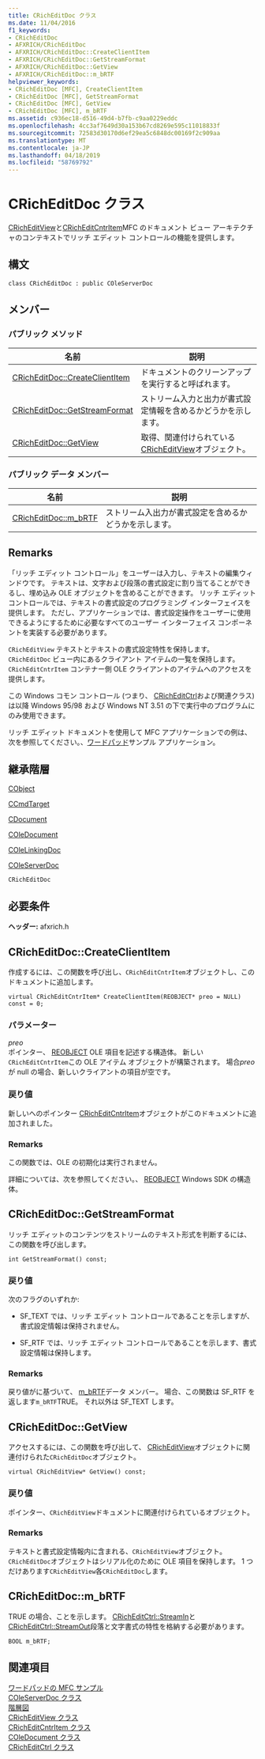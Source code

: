 ```yaml
---
title: CRichEditDoc クラス
ms.date: 11/04/2016
f1_keywords:
- CRichEditDoc
- AFXRICH/CRichEditDoc
- AFXRICH/CRichEditDoc::CreateClientItem
- AFXRICH/CRichEditDoc::GetStreamFormat
- AFXRICH/CRichEditDoc::GetView
- AFXRICH/CRichEditDoc::m_bRTF
helpviewer_keywords:
- CRichEditDoc [MFC], CreateClientItem
- CRichEditDoc [MFC], GetStreamFormat
- CRichEditDoc [MFC], GetView
- CRichEditDoc [MFC], m_bRTF
ms.assetid: c936ec18-d516-49d4-b7fb-c9aa0229eddc
ms.openlocfilehash: 4cc3af7649d30a153b67cd8269e595c11018833f
ms.sourcegitcommit: 72583d30170d6ef29ea5c6848dc00169f2c909aa
ms.translationtype: MT
ms.contentlocale: ja-JP
ms.lasthandoff: 04/18/2019
ms.locfileid: "58769792"
---
```

# <a name="cricheditdoc-class"></a>CRichEditDoc クラス

[CRichEditView](../../mfc/reference/cricheditview-class.md)と[CRichEditCntrItem](../../mfc/reference/cricheditcntritem-class.md)MFC のドキュメント ビュー アーキテクチャのコンテキストでリッチ エディット コントロールの機能を提供します。

## <a name="syntax"></a>構文

```
class CRichEditDoc : public COleServerDoc
```

## <a name="members"></a>メンバー

### <a name="public-methods"></a>パブリック メソッド

|名前|説明|
|----------|-----------------|
|[CRichEditDoc::CreateClientItem](#createclientitem)|ドキュメントのクリーンアップを実行すると呼ばれます。|
|[CRichEditDoc::GetStreamFormat](#getstreamformat)|ストリーム入力と出力が書式設定情報を含めるかどうかを示します。|
|[CRichEditDoc::GetView](#getview)|取得、関連付けられている[CRichEditView](../../mfc/reference/cricheditview-class.md)オブジェクト。|

### <a name="public-data-members"></a>パブリック データ メンバー

|名前|説明|
|----------|-----------------|
|[CRichEditDoc::m_bRTF](#m_brtf)|ストリーム入出力が書式設定を含めるかどうかを示します。|

## <a name="remarks"></a>Remarks

「リッチ エディット コントロール」をユーザーは入力し、テキストの編集ウィンドウです。 テキストは、文字および段落の書式設定に割り当てることができるし、埋め込み OLE オブジェクトを含めることができます。 リッチ エディット コントロールでは、テキストの書式設定のプログラミング インターフェイスを提供します。 ただし、アプリケーションでは、書式設定操作をユーザーに使用できるようにするために必要なすべてのユーザー インターフェイス コンポーネントを実装する必要があります。

`CRichEditView` テキストとテキストの書式設定特性を保持します。 `CRichEditDoc` ビュー内にあるクライアント アイテムの一覧を保持します。 `CRichEditCntrItem` コンテナー側 OLE クライアントのアイテムへのアクセスを提供します。

この Windows コモン コントロール (つまり、 [CRichEditCtrl](../../mfc/reference/cricheditctrl-class.md)および関連クラス) は以降 Windows 95/98 および Windows NT 3.51 の下で実行中のプログラムにのみ使用できます。

リッチ エディット ドキュメントを使用して MFC アプリケーションでの例は、次を参照してください。、[ワードパッド](../../overview/visual-cpp-samples.md)サンプル アプリケーション。

## <a name="inheritance-hierarchy"></a>継承階層

[CObject](../../mfc/reference/cobject-class.md)

[CCmdTarget](../../mfc/reference/ccmdtarget-class.md)

[CDocument](../../mfc/reference/cdocument-class.md)

[COleDocument](../../mfc/reference/coledocument-class.md)

[COleLinkingDoc](../../mfc/reference/colelinkingdoc-class.md)

[COleServerDoc](../../mfc/reference/coleserverdoc-class.md)

`CRichEditDoc`

## <a name="requirements"></a>必要条件

**ヘッダー:** afxrich.h

##  <a name="createclientitem"></a>  CRichEditDoc::CreateClientItem

作成するには、この関数を呼び出し、`CRichEditCntrItem`オブジェクトし、このドキュメントに追加します。

```
virtual CRichEditCntrItem* CreateClientItem(REOBJECT* preo = NULL) const = 0;
```

### <a name="parameters"></a>パラメーター

*preo*<br/>
ポインター、 [REOBJECT](/windows/desktop/api/richole/ns-richole-_reobject) OLE 項目を記述する構造体。 新しい`CRichEditCntrItem`この OLE アイテム オブジェクトが構築されます。 場合*preo*が null の場合、新しいクライアントの項目が空です。

### <a name="return-value"></a>戻り値

新しいへのポインター [CRichEditCntrItem](../../mfc/reference/cricheditcntritem-class.md)オブジェクトがこのドキュメントに追加されました。

### <a name="remarks"></a>Remarks

この関数では、OLE の初期化は実行されません。

詳細については、次を参照してください。、 [REOBJECT](/windows/desktop/api/richole/ns-richole-_reobject) Windows SDK の構造体。

##  <a name="getstreamformat"></a>  CRichEditDoc::GetStreamFormat

リッチ エディットのコンテンツをストリームのテキスト形式を判断するには、この関数を呼び出します。

```
int GetStreamFormat() const;
```

### <a name="return-value"></a>戻り値

次のフラグのいずれか:

- SF_TEXT では、リッチ エディット コントロールであることを示しますが、書式設定情報は保持されません。

- SF_RTF では、リッチ エディット コントロールであることを示します、書式設定情報は保持します。

### <a name="remarks"></a>Remarks

戻り値がに基づいて、 [m_bRTF](#m_brtf)データ メンバー。 場合、この関数は SF_RTF を返します`m_bRTF`TRUE。 それ以外は SF_TEXT します。

##  <a name="getview"></a>  CRichEditDoc::GetView

アクセスするには、この関数を呼び出して、 [CRichEditView](../../mfc/reference/cricheditview-class.md)オブジェクトに関連付けられた`CRichEditDoc`オブジェクト。

```
virtual CRichEditView* GetView() const;
```

### <a name="return-value"></a>戻り値

ポインター、`CRichEditView`ドキュメントに関連付けられているオブジェクト。

### <a name="remarks"></a>Remarks

テキストと書式設定情報内に含まれる、`CRichEditView`オブジェクト。 `CRichEditDoc`オブジェクトはシリアル化のために OLE 項目を保持します。 1 つだけあります`CRichEditView`各`CRichEditDoc`します。

##  <a name="m_brtf"></a>  CRichEditDoc::m_bRTF

TRUE の場合、ことを示します。 [CRichEditCtrl::StreamIn](../../mfc/reference/cricheditctrl-class.md#streamin)と[CRichEditCtrl::StreamOut](../../mfc/reference/cricheditctrl-class.md#streamout)段落と文字書式の特性を格納する必要があります。

```
BOOL m_bRTF;
```

## <a name="see-also"></a>関連項目

[ワードパッドの MFC サンプル](../../overview/visual-cpp-samples.md)<br/>
[COleServerDoc クラス](../../mfc/reference/coleserverdoc-class.md)<br/>
[階層図](../../mfc/hierarchy-chart.md)<br/>
[CRichEditView クラス](../../mfc/reference/cricheditview-class.md)<br/>
[CRichEditCntrItem クラス](../../mfc/reference/cricheditcntritem-class.md)<br/>
[COleDocument クラス](../../mfc/reference/coledocument-class.md)<br/>
[CRichEditCtrl クラス](../../mfc/reference/cricheditctrl-class.md)
